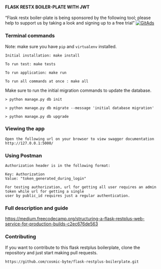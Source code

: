 #### FLASK RESTX BOILER-PLATE WITH JWT

“Flask restx boiler-plate is being sponsored by the following tool; please help to support us by taking a look and signing up to a free trial”
<a href="https://tracking.gitads.io/?repo=flask-restplus-boilerplate">
 <img src="https://images.gitads.io/flask-restplus-boilerplate" alt="GitAds"/> </a>


### Terminal commands
Note: make sure you have `pip` and `virtualenv` installed.

    Initial installation: make install

    To run test: make tests

    To run application: make run

    To run all commands at once : make all

Make sure to run the initial migration commands to update the database.
    
    > python manage.py db init

    > python manage.py db migrate --message 'initial database migration'

    > python manage.py db upgrade


### Viewing the app ###

    Open the following url on your browser to view swagger documentation
    http://127.0.0.1:5000/


### Using Postman ####

    Authorization header is in the following format:

    Key: Authorization
    Value: "token_generated_during_login"

    For testing authorization, url for getting all user requires an admin token while url for getting a single
    user by public_id requires just a regular authentication.

### Full description and guide ###
https://medium.freecodecamp.org/structuring-a-flask-restplus-web-service-for-production-builds-c2ec676de563


### Contributing
If you want to contribute to this flask restplus boilerplate, clone the repository and just start making pull requests.

```
https://github.com/cosmic-byte/flask-restplus-boilerplate.git
```

